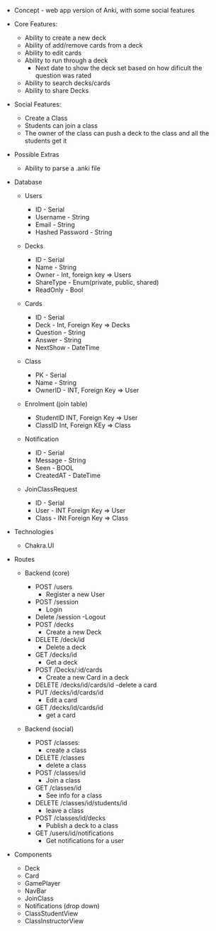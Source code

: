 - Concept - web app version of Anki, with some social features

- Core Features:
    - Ability to create a new deck
    - Ability of add/remove cards from a deck
    - Ability to edit cards
    - Ability to run through a deck
        - Next date to show the deck set based on  how dificult the question was rated
    - Ability to search decks/cards
    - Ability to share Decks

- Social Features:
    - Create a Class
    - Students can join a class
    - The owner of the class can push a deck to the class and all the students get it

- Possible Extras
    - Ability to parse a .anki file



- Database
    - Users
        - ID - Serial
        - Username - String
        - Email - String
        - Hashed Password - String


    - Decks
        - ID - Serial
        - Name - String
        - Owner - Int, foreign key => Users
        - ShareType - Enum(private, public, shared)
        - ReadOnly - Bool

    - Cards
        - ID - Serial
        - Deck - Int, Foreign Key => Decks
        - Question - String
        - Answer - String
        - NextShow - DateTime

    - Class
        - PK - Serial
        - Name - String
        - OwnerID - INT, Foreign Key => User

    - Enrolment (join table)
        - StudentID INT, Foreign Key => User
        - ClassID Int, Foreign KEy => Class

    - Notification
        - ID - Serial
        - Message - String
        - Seen - BOOL
        - CreatedAT - DateTime

    - JoinClassRequest
        - ID - Serial
        - User - INT Foreign Key => User
        - Class - INt Foreign Key => Class

- Technologies
    - Chakra.UI

- Routes
    - Backend (core)
        - POST /users
            - Register a new User
        - POST /session
            - Login
        - Delete /session
            -Logout
        - POST /decks
            - Create a new Deck
        - DELETE /deck/id
            - Delete a deck
        - GET /decks/id
            - Get a deck
        - POST /Decks/:id/cards
            - Create a new Card in a deck
        - DELETE /decks/id/cards/id
            -delete a card
        - PUT /decks/id/cards/id
            - Edit a card
        - GET /decks/id/cards/id
            - get a card

    - Backend (social)
        - POST /classes:
            - create a class
        - DELETE /classes
            - delete a class
        - POST /classes/id
            - Join a class
        - GET /classes/id
            - See info for a class
        - DELETE /classes/id/students/id
            - leave a class
        - POST /classes/id/decks
            - Publish a deck to a class
        - GET /users/id/notifications
            - Get notifications for a user



- Components
    - Deck
    - Card
    - GamePlayer
    - NavBar
    - JoinClass
    - Notifications (drop down)
    - ClassStudentView
    - ClassInstructorView
